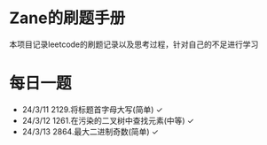 # Zane的刷题手册
本项目记录leetcode的刷题记录以及思考过程，针对自己的不足进行学习

# 每日一题
- 24/3/11 2129.将标题首字母大写(简单) ✓
- 24/3/12 1261.在污染的二叉树中查找元素(中等) ✓
- 24/3/13 2864.最大二进制奇数(简单) ✓
